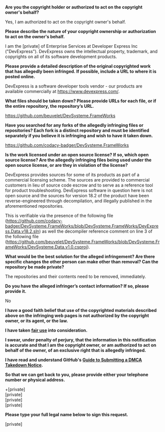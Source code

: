 **Are you the copyright holder or authorized to act on the copyright owner's behalf?**

Yes, I am authorized to act on the copyright owner's behalf.

**Please describe the nature of your copyright ownership or authorization to act on the owner's behalf.**

I am the [private] of Enterprise Services at Developer Express Inc ("DevExpress"). DevExpress owns the intellectual property, trademark, and copyrights on all of its software development products.

**Please provide a detailed description of the original copyrighted work that has allegedly been infringed. If possible, include a URL to where it is posted online.**

DevExpress is a software developer tools vendor - our products are available commercially at https://www.devexpress.com/.

**What files should be taken down? Please provide URLs for each file, or if the entire repository, the repository’s URL.**

https://github.com/beuvelet/DevSysteme.FrameWorks

**Have you searched for any forks of the allegedly infringing files or repositories? Each fork is a distinct repository and must be identified separately if you believe it is infringing and wish to have it taken down.**

https://github.com/codacy-badger/DevSysteme.FrameWorks

**Is the work licensed under an open source license? If so, which open source license? Are the allegedly infringing files being used under the open source license, or are they in violation of the license?**

DevExpress provides sources for some of its products as part of a commercial licensing scheme. The sources are provided to commercial customers in lieu of source code escrow and to serve as a reference tool for product troubleshooting. DevExpress software in question here is not open source and the sources for version 18.2 of the product have been reverse-engineered through decompilation, and illegally published in the aforementioned repositories.

This is verifiable via the presence of the following file (https://github.com/codacy-badger/DevSysteme.FrameWorks/blob/DevSysteme.FrameWorks/DevExpress.Data.v18.2.sln) as well the decompiler reference comment on line 3 of the following file (https://github.com/beuvelet/DevSysteme.FrameWorks/blob/DevSysteme.FrameWorks/DevSysteme.Data.v1.0.csproj).

**What would be the best solution for the alleged infringement? Are there specific changes the other person can make other than removal? Can the repository be made private?**

The repositories and their contents need to be removed, immediately.

**Do you have the alleged infringer’s contact information? If so, please provide it.**

No

**I have a good faith belief that use of the copyrighted materials described above on the infringing web pages is not authorized by the copyright owner, or its agent, or the law.**

**I have taken <a href="https://www.lumendatabase.org/topics/22">fair use</a> into consideration.**

**I swear, under penalty of perjury, that the information in this notification is accurate and that I am the copyright owner, or am authorized to act on behalf of the owner, of an exclusive right that is allegedly infringed.**

**I have read and understand GitHub's <a href="https://docs.github.com/articles/guide-to-submitting-a-dmca-takedown-notice/">Guide to Submitting a DMCA Takedown Notice</a>.**

**So that we can get back to you, please provide either your telephone number or physical address.**

+[private]  
[private]  
[private]  
[private]  

**Please type your full legal name below to sign this request.**

[private]
